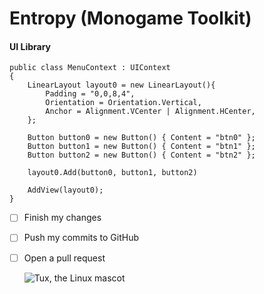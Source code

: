# Entropy (Monogame Toolkit)
<h4>UI Library</h4>

    public class MenuContext : UIContext
    {
        LinearLayout layout0 = new LinearLayout(){
            Padding = "0,0,8,4",
            Orientation = Orientation.Vertical,
            Anchor = Alignment.VCenter | Alignment.HCenter,
        };
        
        Button button0 = new Button() { Content = "btn0" };
        Button button1 = new Button() { Content = "btn1" };
        Button button2 = new Button() { Content = "btn2" };
        
        layout0.Add(button0, button1, button2)
        
        AddView(layout0);
    }

- [ ] Finish my changes
- [ ] Push my commits to GitHub
- [ ] Open a pull request

  ![Tux, the Linux mascot](/assets/images/tux.png)
